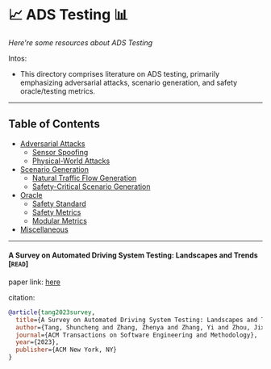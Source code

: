 # 📈 ADS Testing 📊
*Here're some resources about ADS Testing*

Intos:

* This directory comprises literature on ADS testing, primarily emphasizing adversarial attacks, scenario generation, and safety oracle/testing metrics.

---

## Table of Contents
* [Adversarial Attacks](adversarial_attacks/README.md)
  * [Sensor Spoofing](adversarial_attacks/sensor_spoofing.md)
  * [Physical-World Attacks](adversarial_attacks/phys_attacks.md)
* [Scenario Generation](scenario_generation/README.md)
  * [Natural Traffic Flow Generation](scenario_generation/traffic_flow/README.md)
  * [Safety-Critical Scenario Generation](scenario_generation/SCSG/README.md)
* [Oracle](oracle/README.md)
  * [Safety Standard](oracle/README.md#safety-standard)
  * [Safety Metrics](oracle/README.md#safety-metrics)
  * [Modular Metrics](oracle/README.md#modular-metrics)
* [Miscellaneous](miscellaneous/README.md)

---


#### A Survey on Automated Driving System Testing: Landscapes and Trends [`READ`]

paper link: [here](https://arxiv.org/pdf/2206.05961)

citation: 
```bibtex
@article{tang2023survey,
  title={A Survey on Automated Driving System Testing: Landscapes and Trends},
  author={Tang, Shuncheng and Zhang, Zhenya and Zhang, Yi and Zhou, Jixiang and Guo, Yan and Liu, Shuang and Guo, Shengjian and Li, Yan-Fu and Ma, Lei and Xue, Yinxing and others},
  journal={ACM Transactions on Software Engineering and Methodology},
  year={2023},
  publisher={ACM New York, NY}
}
```
    